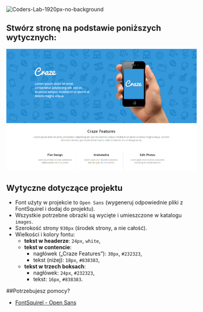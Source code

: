 ![Coders-Lab-1920px-no-background](https://user-images.githubusercontent.com/30623667/104709394-2cabee80-571f-11eb-9518-ea6a794e558e.png)


## Stwórz stronę na podstawie poniższych wytycznych:

![layout](images/landing_page.jpg)

## Wytyczne dotyczące projektu
* Font użyty w projekcie to `Open Sans` (wygeneruj odpowiednie pliki z FontSquirel i dodaj do projektu).
* Wszystkie potrzebne obrazki są wycięte i umieszczone w katalogu `images`.
* Szerokość strony `930px` (środek strony, a nie całość).
* Wielkości i kolory fontu:
  * **tekst w headerze**: `24px`, `white`,
  * **tekst w contencie**:
    * nagłówek („Craze Features”): `30px`, `#232323`,  
    * tekst (niżej): `18px`, `#838383`,
  * **tekst w trzech boksach**:
    * nagłówek: `24px`, `#232323`,
    * tekst: `16px`, `#838383`.


##Potrzebujesz pomocy?
* [FontSquirel - Open Sans](http://www.fontsquirrel.com/fonts/open-sans)

